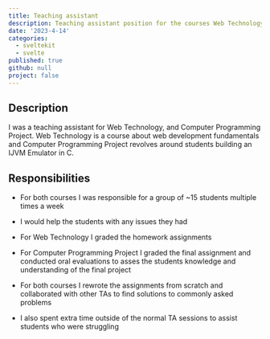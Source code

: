 ```yaml
---
title: Teaching assistant
description: Teaching assistant position for the courses Web Technology and Computer Programming Project.
date: '2023-4-14'
categories:
  - sveltekit
  - svelte
published: true
github: null
project: false
---
```


## Description

I was a teaching assistant for Web Technology, and Computer Programming Project. Web Technology is a course about web development fundamentals and Computer Programming Project revolves around students building an IJVM Emulator in C.

## Responsibilities

- For both courses I was responsible for a group of ~15 students multiple times a week

- I would help the students with any issues they had

- For Web Technology I graded the homework assignments

- For Computer Programming Project I graded the final assignment and conducted oral evaluations to asses the students knowledge and understanding of the final project

- For both courses I rewrote the assignments from scratch and collaborated with other TAs to find solutions to commonly asked problems

- I also spent extra time outside of the normal TA sessions to assist students who were struggling

